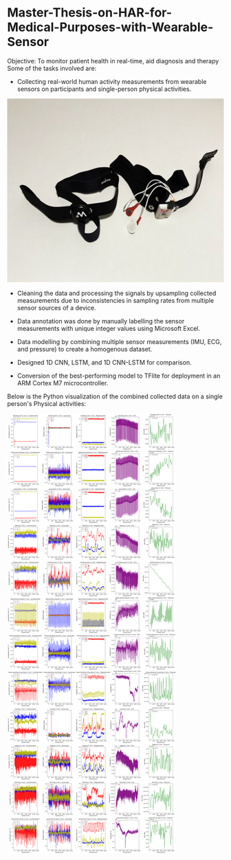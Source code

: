 # Master-Thesis-on-HAR-for-Medical-Purposes-with-Wearable-Sensor
Objective: To monitor patient health in real-time, aid diagnosis and therapy 
Some of the tasks involved are:

* Collecting real-world human activity measurements from  wearable sensors on participants and single-person physical activities.


![Sensor Image](https://github.com/KASIEM02/Master-Thesis-Tasks-in-Python-on-HAR-for-Medical-Purposes-with-Wearable-Sensor/blob/main/The%20wearable%20sensors%20used%20in%20my%20Masters%20Thesis%20tasks.jpg)



* Cleaning the data and processing the signals by upsampling collected measurements due to inconsistencies in sampling rates from multiple sensor sources of a device.

* Data annotation was done by manually labelling the sensor measurements with unique integer values using Microsoft Excel.

* Data modelling by combining multiple sensor measurements (IMU, ECG, and pressure) to create a homogenous dataset.

* Designed 1D CNN, LSTM, and 1D CNN-LSTM for comparison.

* Conversion of the best-performing model to TFlite for deployment in an ARM Cortex M7 microcontroller.

Below is the Python visualization of the combined collected data on a single person's Physical activities:

![visual-Image](https://github.com/KASIEM02/Master-Thesis-Tasks-in-Python-on-HAR-for-Medical-Purposes-with-Wearable-Sensor/blob/main/Visualized%20collected%20Physical%20Activities%20in%20Python%20for%20the%20vital%20monitoring.png)
